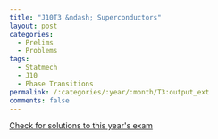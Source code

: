 ```yaml
---
title: "J10T3 &ndash; Superconductors"
layout: post
categories:
  - Prelims
  - Problems
tags:
  - Statmech
  - J10
  - Phase Transitions
permalink: /:categories/:year/:month/T3:output_ext
comments: false
---
```

<object data="2010J3T.pdf" type="application/pdf" width="100%" height="500"></object>
<div class="message"><a href='https://princetonprelim.com/prelim/24/'>Check for solutions to this year's exam</a></div>